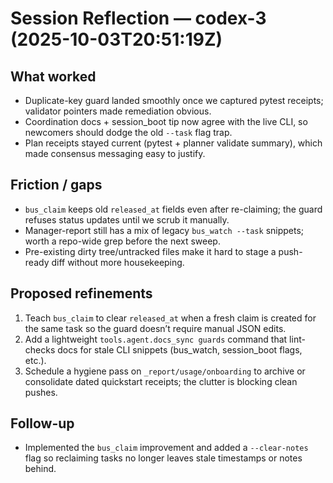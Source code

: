 # Session Reflection — codex-3 (2025-10-03T20:51:19Z)

## What worked
- Duplicate-key guard landed smoothly once we captured pytest receipts; validator pointers made remediation obvious.
- Coordination docs + session_boot tip now agree with the live CLI, so newcomers should dodge the old `--task` flag trap.
- Plan receipts stayed current (pytest + planner validate summary), which made consensus messaging easy to justify.

## Friction / gaps
- `bus_claim` keeps old `released_at` fields even after re-claiming; the guard refuses status updates until we scrub it manually.
- Manager-report still has a mix of legacy `bus_watch --task` snippets; worth a repo-wide grep before the next sweep.
- Pre-existing dirty tree/untracked files make it hard to stage a push-ready diff without more housekeeping.

## Proposed refinements
1. Teach `bus_claim` to clear `released_at` when a fresh claim is created for the same task so the guard doesn’t require manual JSON edits.
2. Add a lightweight `tools.agent.docs_sync guards` command that lint-checks docs for stale CLI snippets (bus_watch, session_boot flags, etc.).
3. Schedule a hygiene pass on `_report/usage/onboarding` to archive or consolidate dated quickstart receipts; the clutter is blocking clean pushes.

## Follow-up
- Implemented the `bus_claim` improvement and added a `--clear-notes` flag so reclaiming tasks no longer leaves stale timestamps or notes behind.
